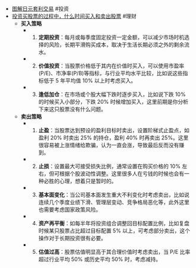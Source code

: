 - [图解日元套利交易](https://x.com/cnfinancewatch/status/1820446459780550774) #投资
- [投资买股票的过程中，什么时间买入和卖出股票](https://x.com/HiTw93/status/1819658841157677199) #理财
	- **买入策略**
		- 1. **定期投资**：每月或每季度固定投资一定金额，可以减少市场时机选择的风险，长期平滑购买成本，取决于生活长期必须之外的剩余流水。
		- 2. **价值投资**：当股票价格低于其内在价值时买入，可以使用市盈率(P/E)、市净率(P/B)等指标，与行业平均水平比较，比如说这些指标低于 5 年平均值 10% 以上时考虑买入。
		- 3. **逢低加仓**：在市场或个股大幅下跌时逐步买入，比如说下跌 10% 的时候买入小部分，下跌 20% 时候增加买入，这里前期是你分析下来这只股票没有什么问题。
	- **卖出策略**
		- 1. **止盈**：当股票达到预设的盈利目标时卖出，设置阶梯式止盈点，如盈利 20% 时卖出 25% 的持仓，盈利 40% 时再卖出 25%。这里很容易被上涨情绪给欺骗，认为一直会涨，导致最后反而没有赚到。
		- 2. **止损**：设置最大可接受损失比例，通常设置在购买价格的 10% 左右，但可根据个股波动性调整。这里很多人在亏钱的时候也会有一种必胜的心理，想着只是暂时的。
		- 3. **基本面变化**：当公司基本面发生重大不利变化时考虑卖出，比如说连续几个季度业绩下滑、管理层变动、竞争格局恶化等，此外这里也需要考虑国家政策风险。
		- 4. **资产再平衡**：如每半年将投资组合调整回目标配置比例，比如复盘时候某只股票占比超过目标配置 5% 以上，可考虑部分卖出，这个操作对于长期投资很有必要。
		- 5. **估值过高**：股票估值明显高于其合理价值时考虑卖出，当 P/E 比率超过行业平均 50% 或历史平均 50% 时，考虑减持。